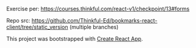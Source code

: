 Exercise per: https://courses.thinkful.com/react-v1/checkpoint/13#forms

Repo src: https://github.com/Thinkful-Ed/bookmarks-react-client/tree/static_version (multiple branches)

This project was bootstrapped with [Create React App](https://github.com/facebook/create-react-app).

